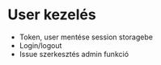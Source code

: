 # User kezelés

- Token, user mentése session storagebe
- Login/logout
- Issue szerkesztés admin funkció
